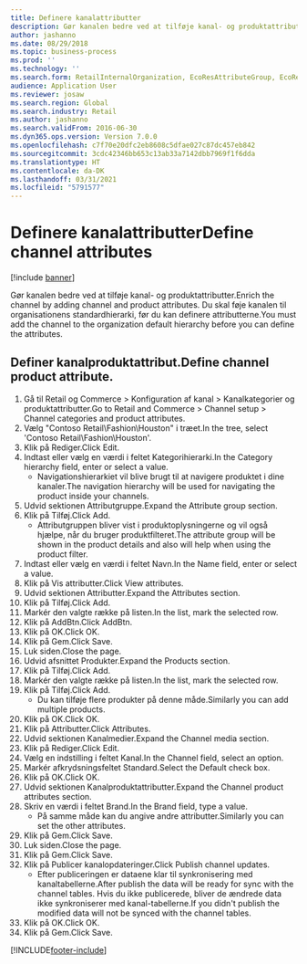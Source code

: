 ```yaml
---
title: Definere kanalattributter
description: Gør kanalen bedre ved at tilføje kanal- og produktattributter.
author: jashanno
ms.date: 08/29/2018
ms.topic: business-process
ms.prod: ''
ms.technology: ''
ms.search.form: RetailInternalOrganization, EcoResAttributeGroup, EcoResAttributeGroupAttribute, RetailAddChannelItems, RetailCatalogProductAttributeValue, RetailMedia
audience: Application User
ms.reviewer: josaw
ms.search.region: Global
ms.search.industry: Retail
ms.author: jashanno
ms.search.validFrom: 2016-06-30
ms.dyn365.ops.version: Version 7.0.0
ms.openlocfilehash: c7f70e20dfc2eb8608c5dfae027c87dc457eb842
ms.sourcegitcommit: 3cdc42346bb653c13ab33a7142dbb7969f1f6dda
ms.translationtype: HT
ms.contentlocale: da-DK
ms.lasthandoff: 03/31/2021
ms.locfileid: "5791577"
---
```

# <a name="define-channel-attributes"></a><span data-ttu-id="ce75f-103">Definere kanalattributter</span><span class="sxs-lookup"><span data-stu-id="ce75f-103">Define channel attributes</span></span>

[!include [banner](../includes/banner.md)]

<span data-ttu-id="ce75f-104">Gør kanalen bedre ved at tilføje kanal- og produktattributter.</span><span class="sxs-lookup"><span data-stu-id="ce75f-104">Enrich the channel by adding channel and product attributes.</span></span> <span data-ttu-id="ce75f-105">Du skal føje kanalen til organisationens standardhierarki, før du kan definere attributterne.</span><span class="sxs-lookup"><span data-stu-id="ce75f-105">You must add the channel to the organization default hierarchy before you can define the attributes.</span></span>


## <a name="define-channel-product-attribute"></a><span data-ttu-id="ce75f-106">Definer kanalproduktattribut.</span><span class="sxs-lookup"><span data-stu-id="ce75f-106">Define channel product attribute.</span></span>
1. <span data-ttu-id="ce75f-107">Gå til Retail og Commerce > Konfiguration af kanal > Kanalkategorier og produktattributter.</span><span class="sxs-lookup"><span data-stu-id="ce75f-107">Go to Retail and Commerce > Channel setup > Channel categories and product attributes.</span></span>
2. <span data-ttu-id="ce75f-108">Vælg "Contoso Retail\Fashion\Houston" i træet.</span><span class="sxs-lookup"><span data-stu-id="ce75f-108">In the tree, select 'Contoso Retail\Fashion\Houston'.</span></span>
3. <span data-ttu-id="ce75f-109">Klik på Rediger.</span><span class="sxs-lookup"><span data-stu-id="ce75f-109">Click Edit.</span></span>
4. <span data-ttu-id="ce75f-110">Indtast eller vælg en værdi i feltet Kategorihierarki.</span><span class="sxs-lookup"><span data-stu-id="ce75f-110">In the Category hierarchy field, enter or select a value.</span></span>
    * <span data-ttu-id="ce75f-111">Navigationshierarkiet vil blive brugt til at navigere produktet i dine kanaler.</span><span class="sxs-lookup"><span data-stu-id="ce75f-111">The navigation hierarchy will be used for navigating the product inside your channels.</span></span>  
5. <span data-ttu-id="ce75f-112">Udvid sektionen Attributgruppe.</span><span class="sxs-lookup"><span data-stu-id="ce75f-112">Expand the Attribute group section.</span></span>
6. <span data-ttu-id="ce75f-113">Klik på Tilføj.</span><span class="sxs-lookup"><span data-stu-id="ce75f-113">Click Add.</span></span>
    * <span data-ttu-id="ce75f-114">Attributgruppen bliver vist i produktoplysningerne og vil også hjælpe, når du bruger produktfilteret.</span><span class="sxs-lookup"><span data-stu-id="ce75f-114">The attribute group will be shown in the product details and also will help when using the product filter.</span></span>  
7. <span data-ttu-id="ce75f-115">Indtast eller vælg en værdi i feltet Navn.</span><span class="sxs-lookup"><span data-stu-id="ce75f-115">In the Name field, enter or select a value.</span></span>
8. <span data-ttu-id="ce75f-116">Klik på Vis attributter.</span><span class="sxs-lookup"><span data-stu-id="ce75f-116">Click View attributes.</span></span>
9. <span data-ttu-id="ce75f-117">Udvid sektionen Attributter.</span><span class="sxs-lookup"><span data-stu-id="ce75f-117">Expand the Attributes section.</span></span>
10. <span data-ttu-id="ce75f-118">Klik på Tilføj.</span><span class="sxs-lookup"><span data-stu-id="ce75f-118">Click Add.</span></span>
11. <span data-ttu-id="ce75f-119">Markér den valgte række på listen.</span><span class="sxs-lookup"><span data-stu-id="ce75f-119">In the list, mark the selected row.</span></span>
12. <span data-ttu-id="ce75f-120">Klik på AddBtn.</span><span class="sxs-lookup"><span data-stu-id="ce75f-120">Click AddBtn.</span></span>
13. <span data-ttu-id="ce75f-121">Klik på OK.</span><span class="sxs-lookup"><span data-stu-id="ce75f-121">Click OK.</span></span>
14. <span data-ttu-id="ce75f-122">Klik på Gem.</span><span class="sxs-lookup"><span data-stu-id="ce75f-122">Click Save.</span></span>
15. <span data-ttu-id="ce75f-123">Luk siden.</span><span class="sxs-lookup"><span data-stu-id="ce75f-123">Close the page.</span></span>
16. <span data-ttu-id="ce75f-124">Udvid afsnittet Produkter.</span><span class="sxs-lookup"><span data-stu-id="ce75f-124">Expand the Products section.</span></span>
17. <span data-ttu-id="ce75f-125">Klik på Tilføj.</span><span class="sxs-lookup"><span data-stu-id="ce75f-125">Click Add.</span></span>
18. <span data-ttu-id="ce75f-126">Markér den valgte række på listen.</span><span class="sxs-lookup"><span data-stu-id="ce75f-126">In the list, mark the selected row.</span></span>
19. <span data-ttu-id="ce75f-127">Klik på Tilføj.</span><span class="sxs-lookup"><span data-stu-id="ce75f-127">Click Add.</span></span>
    * <span data-ttu-id="ce75f-128">Du kan tilføje flere produkter på denne måde.</span><span class="sxs-lookup"><span data-stu-id="ce75f-128">Similarly you can add multiple products.</span></span>  
20. <span data-ttu-id="ce75f-129">Klik på OK.</span><span class="sxs-lookup"><span data-stu-id="ce75f-129">Click OK.</span></span>
21. <span data-ttu-id="ce75f-130">Klik på Attributter.</span><span class="sxs-lookup"><span data-stu-id="ce75f-130">Click Attributes.</span></span>
22. <span data-ttu-id="ce75f-131">Udvid sektionen Kanalmedier.</span><span class="sxs-lookup"><span data-stu-id="ce75f-131">Expand the Channel media section.</span></span>
23. <span data-ttu-id="ce75f-132">Klik på Rediger.</span><span class="sxs-lookup"><span data-stu-id="ce75f-132">Click Edit.</span></span>
24. <span data-ttu-id="ce75f-133">Vælg en indstilling i feltet Kanal.</span><span class="sxs-lookup"><span data-stu-id="ce75f-133">In the Channel field, select an option.</span></span>
25. <span data-ttu-id="ce75f-134">Markér afkrydsningsfeltet Standard.</span><span class="sxs-lookup"><span data-stu-id="ce75f-134">Select the Default check box.</span></span>
26. <span data-ttu-id="ce75f-135">Klik på OK.</span><span class="sxs-lookup"><span data-stu-id="ce75f-135">Click OK.</span></span>
27. <span data-ttu-id="ce75f-136">Udvid sektionen Kanalproduktattributter.</span><span class="sxs-lookup"><span data-stu-id="ce75f-136">Expand the Channel product attributes section.</span></span>
28. <span data-ttu-id="ce75f-137">Skriv en værdi i feltet Brand.</span><span class="sxs-lookup"><span data-stu-id="ce75f-137">In the Brand field, type a value.</span></span>
    * <span data-ttu-id="ce75f-138">På samme måde kan du angive andre attributter.</span><span class="sxs-lookup"><span data-stu-id="ce75f-138">Similarly you can set the other attributes.</span></span>  
29. <span data-ttu-id="ce75f-139">Klik på Gem.</span><span class="sxs-lookup"><span data-stu-id="ce75f-139">Click Save.</span></span>
30. <span data-ttu-id="ce75f-140">Luk siden.</span><span class="sxs-lookup"><span data-stu-id="ce75f-140">Close the page.</span></span>
31. <span data-ttu-id="ce75f-141">Klik på Gem.</span><span class="sxs-lookup"><span data-stu-id="ce75f-141">Click Save.</span></span>
32. <span data-ttu-id="ce75f-142">Klik på Publicer kanalopdateringer.</span><span class="sxs-lookup"><span data-stu-id="ce75f-142">Click Publish channel updates.</span></span>
    * <span data-ttu-id="ce75f-143">Efter publiceringen er dataene klar til synkronisering med kanaltabellerne.</span><span class="sxs-lookup"><span data-stu-id="ce75f-143">After publish the data will be ready for sync with the channel tables.</span></span> <span data-ttu-id="ce75f-144">Hvis du ikke publicerede, bliver de ændrede data ikke synkroniserer med kanal-tabellerne.</span><span class="sxs-lookup"><span data-stu-id="ce75f-144">If you didn't publish the modified data will not be synced with the channel tables.</span></span>  
33. <span data-ttu-id="ce75f-145">Klik på OK.</span><span class="sxs-lookup"><span data-stu-id="ce75f-145">Click OK.</span></span>
34. <span data-ttu-id="ce75f-146">Klik på Gem.</span><span class="sxs-lookup"><span data-stu-id="ce75f-146">Click Save.</span></span>



[!INCLUDE[footer-include](../../includes/footer-banner.md)]
